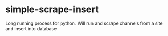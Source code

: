 # simple-scrape-insert
Long running process for python. Will run and scrape channels from a site and insert into database
